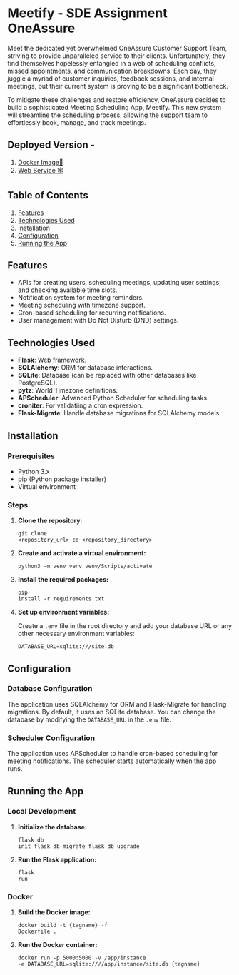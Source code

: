 
<body>
    <h1>Meetify - SDE Assignment OneAssure</h1>
    <p>Meet the dedicated yet overwhelmed OneAssure Customer Support Team, striving to provide unparalleled service to their clients. Unfortunately, they find themselves hopelessly entangled in a web of scheduling conflicts, missed appointments, and communication breakdowns. Each day, they juggle a myriad of customer inquiries, feedback sessions, and internal meetings, but their current system is proving to be a significant bottleneck.

To mitigate these challenges and restore efficiency, OneAssure decides to build a sophisticated Meeting Scheduling App, Meetify. This new system will streamline the scheduling process, allowing the support team to effortlessly book, manage, and track meetings.</p>
    <h2>Deployed Version -</h2>
      <ol>
        <li><a href="https://hub.docker.com/r/adityagupta075/meetify">Docker Image🐳</a></li>
        <li><a href="https://meetify-ncnr.onrender.com">Web Service 🕸️</a></li>
    </ol>
    <h2>Table of Contents</h2>
    <ol>
        <li><a href="#features">Features</a></li>
        <li><a href="#technologies-used">Technologies Used</a></li>
        <li><a href="#installation">Installation</a></li>
        <li><a href="#configuration">Configuration</a></li>
        <li><a href="#running-the-app">Running the App</a></li>
    </ol>
    <h2 id="features">Features</h2>
    <ul>
        <li>APIs for creating users, scheduling meetings, updating user settings, and checking available time slots.</li>
        <li>Notification system for meeting reminders.</li>
        <li>Meeting scheduling with timezone support.</li>
        <li>Cron-based scheduling for recurring notifications.</li>
        <li>User management with Do Not Disturb (DND) settings.</li>
    </ul>
    <h2 id="technologies-used">Technologies Used</h2>
    <ul>
        <li><strong>Flask</strong>: Web framework.</li>
        <li><strong>SQLAlchemy</strong>: ORM for database interactions.</li>
        <li><strong>SQLite</strong>: Database (can be replaced with other databases like PostgreSQL).</li>
        <li><strong>pytz</strong>: World Timezone definitions.</li>
        <li><strong>APScheduler</strong>: Advanced Python Scheduler for scheduling tasks.</li>
        <li><strong>croniter</strong>: For validatiing a cron expression.</li>
        <li><strong>Flask-Migrate</strong>: Handle database migrations for SQLAlchemy models.</li>
    </ul>
    <h2 id="installation">Installation</h2>
    <h3>Prerequisites</h3>
    <ul>
        <li>Python 3.x</li>
        <li>pip (Python package installer)</li>
        <li>Virtual environment</li>
    </ul>
    <h3>Steps</h3>
    <ol>
        <li><strong>Clone the repository:</strong>
            <pre><code>git clone &lt;repository_url&gt;
cd &lt;repository_directory&gt;</code></pre>
        </li>
        <li><strong>Create and activate a virtual environment:</strong>
            <pre><code>python3 -m venv venv
venv/Scripts/activate</code></pre>
        </li>
        <li><strong>Install the required packages:</strong>
            <pre><code>pip install -r requirements.txt</code></pre>
        </li>
        <li><strong>Set up environment variables:</strong>
            <p>Create a <code>.env</code> file in the root directory and add your database URL or any other necessary environment variables:</p>
            <pre><code>DATABASE_URL=sqlite:///site.db</code></pre>
        </li>
    </ol>
    <h2 id="configuration">Configuration</h2>
    <h3>Database Configuration</h3>
    <p>The application uses SQLAlchemy for ORM and Flask-Migrate for handling migrations. By default, it uses an SQLite database. You can change the database by modifying the <code>DATABASE_URL</code> in the <code>.env</code> file.</p>
    <h3>Scheduler Configuration</h3>
    <p>The application uses APScheduler to handle cron-based scheduling for meeting notifications. The scheduler starts automatically when the app runs.</p>
    <h2 id="running-the-app">Running the App</h2>
    <h3>Local Development</h3>
    <ol>
        <li><strong>Initialize the database:</strong>
            <pre><code>flask db init
flask db migrate
flask db upgrade</code></pre>
        </li>
        <li><strong>Run the Flask application:</strong>
            <pre><code>flask run</code></pre>
        </li>
    </ol>
    <h3>Docker</h3>
    <ol>
        <li><strong>Build the Docker image:</strong>
            <pre><code>docker build -t {tagname} -f Dockerfile .</code></pre>
        </li>
        <li><strong>Run the Docker container:</strong>
            <pre><code>docker run -p 5000:5000 -v /app/instance -e DATABASE_URL=sqlite:////app/instance/site.db {tagname}</code></pre>
        </li>
    </ol>
</body>
